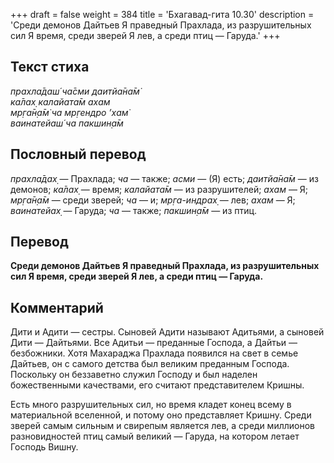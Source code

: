 +++
draft = false
weight = 384
title = 'Бхагавад-гита 10.30'
description = 'Среди демонов Дайтьев Я праведный Прахлада, из разрушительных сил Я время, среди зверей Я лев, а среди птиц — Гаруда.'
+++

## Текст стиха

_прахла̄даш́ ча̄сми даитйа̄на̄м̇  
ка̄лах̣ калайата̄м ахам  
мр̣га̄н̣а̄м̇ ча мр̣гендро ’хам̇  
ваинатейаш́ ча пакшин̣а̄м_

## Пословный перевод

_прахла̄дах̣_ — Прахлада; _ча_ — также; _асми_ — (Я) есть; _даитйа̄на̄м_ — из демонов; _ка̄лах̣_ — время; _калайата̄м_ — из разрушителей; _ахам_ — Я; _мр̣га̄н̣а̄м_ — среди зверей; _ча_ — и; _мр̣га_\-_индрах̣_ — лев; _ахам_ — Я; _ваинатейах̣_ — Гаруда; _ча_ — также; _пакшин̣а̄м_ — из птиц.

## Перевод

**Среди демонов Дайтьев Я праведный Прахлада, из разрушительных сил Я время, среди зверей Я лев, а среди птиц — Гаруда.**

## Комментарий

Дити и Адити — сестры. Сыновей Адити называют Адитьями, а сыновей Дити — Дайтьями. Все Адитьи — преданные Господа, а Дайтьи — безбожники. Хотя Махараджа Прахлада появился на свет в семье Дайтьев, он с самого детства был великим преданным Господа. Поскольку он беззаветно служил Господу и был наделен божественными качествами, его считают представителем Кришны.

Есть много разрушительных сил, но время кладет конец всему в материальной вселенной, и потому оно представляет Кришну. Среди зверей самым сильным и свирепым является лев, а среди миллионов разновидностей птиц самый великий — Гаруда, на котором летает Господь Вишну.

